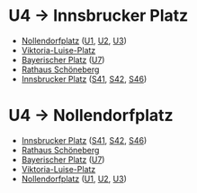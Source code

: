 # U4 → Innsbrucker Platz
* [Nollendorfplatz](../stations/Nollendorfplatz.md) ([U1](U1.md), [U2](U2.md), [U3](U3.md))
* [Viktoria-Luise-Platz](../stations/Viktoria-Luise-Platz.md)
* [Bayerischer Platz](../stations/Bayerischer-Platz.md) ([U7](U7.md))
* [Rathaus Schöneberg](../stations/Rathaus-Schöneberg.md)
* [Innsbrucker Platz](../stations/Innsbrucker-Platz.md) ([S41](S41.md), [S42](S42.md), [S46](S46.md))

# U4 → Nollendorfplatz
* [Innsbrucker Platz](../stations/Innsbrucker-Platz.md) ([S41](S41.md), [S42](S42.md), [S46](S46.md))
* [Rathaus Schöneberg](../stations/Rathaus-Schöneberg.md)
* [Bayerischer Platz](../stations/Bayerischer-Platz.md) ([U7](U7.md))
* [Viktoria-Luise-Platz](../stations/Viktoria-Luise-Platz.md)
* [Nollendorfplatz](../stations/Nollendorfplatz.md) ([U1](U1.md), [U2](U2.md), [U3](U3.md))
